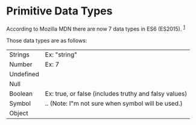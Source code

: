 # Primitive Data Types

According to Mozilla MDN there are now 7 data types in ES6 (ES2015). <sup>[1][1]</sup>


Those data types are as follows:

|||
|-|:---|
| Strings | Ex: "string" |
| Number | Ex: 7|
| Undefined ||
| Null ||
| Boolean | Ex: true, or false (includes truthy and falsy values) |
| Symbol | .. (Note: I"m not sure when symbol will be used.) |
| Object| |



[1]: https://developer.mozilla.org/en-US/docs/Web/JavaScript/Data_structures
